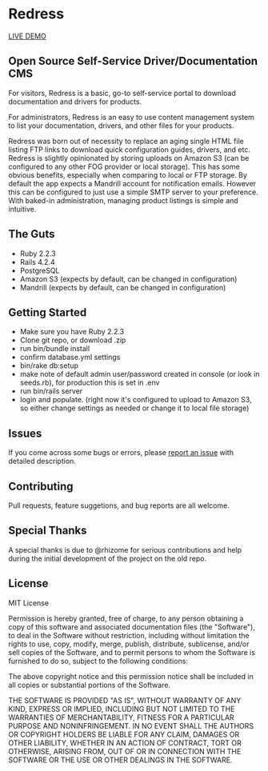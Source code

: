 Redress
================
[LIVE DEMO](http://help.ibcworld.net)

Open Source Self-Service Driver/Documentation CMS
-----------

For visitors, Redress is a basic, go-to self-service portal to download documentation and drivers for products.

For administrators, Redress is an easy to use content management system to list your documentation, drivers, and other files for your products.

Redress was born out of necessity to replace an aging single HTML file listing FTP links to download quick configuration guides, drivers, and etc. Redress is slightly opinionated by storing uploads on Amazon S3 (can be configured to any other FOG provider or local storage). This has some obvious benefits, especially when comparing to local or FTP storage. By default the app expects a Mandrill account for notification emails. However this can be configured to just use a simple SMTP server to your preference. With baked-in administration, managing product listings is simple and intuitive.


The Guts
-------------
- Ruby 2.2.3
- Rails 4.2.4
- PostgreSQL
- Amazon S3 (expects by default, can be changed in configuration)
- Mandrill (expects by default, can be changed in configuration)

Getting Started
---------------
- Make sure you have Ruby 2.2.3
- Clone git repo, or download .zip
- run bin/bundle install
- confirm database.yml settings
- bin/rake db:setup
- make note of default admin user/password created in console (or look in seeds.rb), for production this is set in .env
- run bin/rails server
- login and populate. (right now it's configured to upload to Amazon S3, so either change settings as needed or change it to local file storage)


Issues
-------------
If you come across some bugs or errors, please [report an issue](https://github.com/i5okie/redress/issues) with detailed description.


Contributing
------------
Pull requests, feature suggetions, and bug reports are all welcome.


Special Thanks
-------
A special thanks is due to @rhizome for serious contributions and help during the initial development of the project on the old repo.



License
-------
MIT License

Permission is hereby granted, free of charge, to any person obtaining
a copy of this software and associated documentation files (the
"Software"), to deal in the Software without restriction, including
without limitation the rights to use, copy, modify, merge, publish,
distribute, sublicense, and/or sell copies of the Software, and to
permit persons to whom the Software is furnished to do so, subject to
the following conditions:

The above copyright notice and this permission notice shall be
included in all copies or substantial portions of the Software.

THE SOFTWARE IS PROVIDED "AS IS", WITHOUT WARRANTY OF ANY KIND,
EXPRESS OR IMPLIED, INCLUDING BUT NOT LIMITED TO THE WARRANTIES OF
MERCHANTABILITY, FITNESS FOR A PARTICULAR PURPOSE AND
NONINFRINGEMENT. IN NO EVENT SHALL THE AUTHORS OR COPYRIGHT HOLDERS BE
LIABLE FOR ANY CLAIM, DAMAGES OR OTHER LIABILITY, WHETHER IN AN ACTION
OF CONTRACT, TORT OR OTHERWISE, ARISING FROM, OUT OF OR IN CONNECTION
WITH THE SOFTWARE OR THE USE OR OTHER DEALINGS IN THE SOFTWARE.
